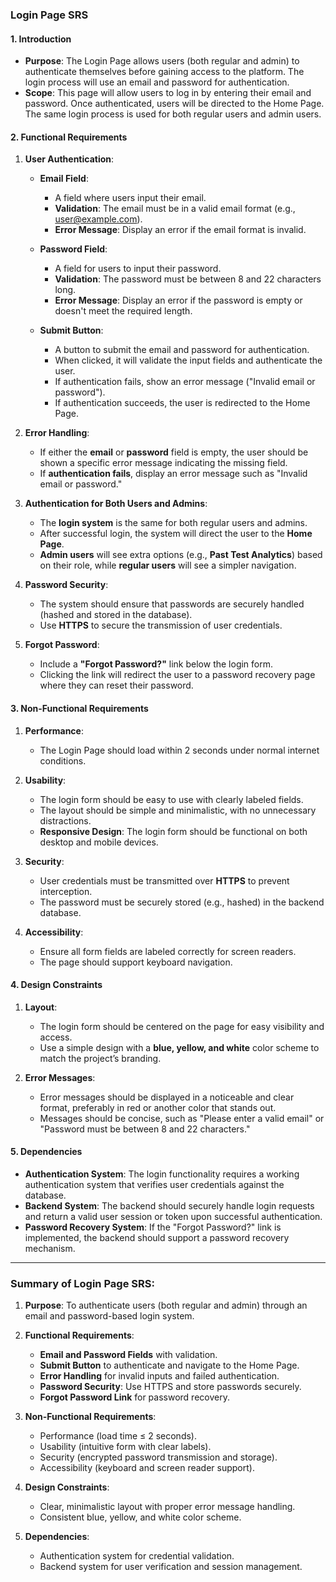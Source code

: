 ### **Login Page SRS**

#### 1. **Introduction**

* **Purpose**: The Login Page allows users (both regular and admin) to authenticate themselves before gaining access to the platform. The login process will use an email and password for authentication.
* **Scope**: This page will allow users to log in by entering their email and password. Once authenticated, users will be directed to the Home Page. The same login process is used for both regular users and admin users.

#### 2. **Functional Requirements**

1. **User Authentication**:

   * **Email Field**:

     * A field where users input their email.
     * **Validation**: The email must be in a valid email format (e.g., [user@example.com](mailto:user@example.com)).
     * **Error Message**: Display an error if the email format is invalid.
   * **Password Field**:

     * A field for users to input their password.
     * **Validation**: The password must be between 8 and 22 characters long.
     * **Error Message**: Display an error if the password is empty or doesn't meet the required length.
   * **Submit Button**:

     * A button to submit the email and password for authentication.
     * When clicked, it will validate the input fields and authenticate the user.
     * If authentication fails, show an error message ("Invalid email or password").
     * If authentication succeeds, the user is redirected to the Home Page.
2. **Error Handling**:

   * If either the **email** or **password** field is empty, the user should be shown a specific error message indicating the missing field.
   * If **authentication fails**, display an error message such as "Invalid email or password."
3. **Authentication for Both Users and Admins**:

   * The **login system** is the same for both regular users and admins.
   * After successful login, the system will direct the user to the **Home Page**.
   * **Admin users** will see extra options (e.g., **Past Test Analytics**) based on their role, while **regular users** will see a simpler navigation.
4. **Password Security**:

   * The system should ensure that passwords are securely handled (hashed and stored in the database).
   * Use **HTTPS** to secure the transmission of user credentials.
5. **Forgot Password**:

   * Include a **"Forgot Password?"** link below the login form.
   * Clicking the link will redirect the user to a password recovery page where they can reset their password.

#### 3. **Non-Functional Requirements**

1. **Performance**:

   * The Login Page should load within 2 seconds under normal internet conditions.
2. **Usability**:

   * The login form should be easy to use with clearly labeled fields.
   * The layout should be simple and minimalistic, with no unnecessary distractions.
   * **Responsive Design**: The login form should be functional on both desktop and mobile devices.
3. **Security**:

   * User credentials must be transmitted over **HTTPS** to prevent interception.
   * The password must be securely stored (e.g., hashed) in the backend database.
4. **Accessibility**:

   * Ensure all form fields are labeled correctly for screen readers.
   * The page should support keyboard navigation.

#### 4. **Design Constraints**

1. **Layout**:

   * The login form should be centered on the page for easy visibility and access.
   * Use a simple design with a **blue, yellow, and white** color scheme to match the project’s branding.
2. **Error Messages**:

   * Error messages should be displayed in a noticeable and clear format, preferably in red or another color that stands out.
   * Messages should be concise, such as "Please enter a valid email" or "Password must be between 8 and 22 characters."

#### 5. **Dependencies**

* **Authentication System**: The login functionality requires a working authentication system that verifies user credentials against the database.
* **Backend System**: The backend should securely handle login requests and return a valid user session or token upon successful authentication.
* **Password Recovery System**: If the "Forgot Password?" link is implemented, the backend should support a password recovery mechanism.

---

### Summary of Login Page SRS:

1. **Purpose**: To authenticate users (both regular and admin) through an email and password-based login system.
2. **Functional Requirements**:

   * **Email and Password Fields** with validation.
   * **Submit Button** to authenticate and navigate to the Home Page.
   * **Error Handling** for invalid inputs and failed authentication.
   * **Password Security**: Use HTTPS and store passwords securely.
   * **Forgot Password Link** for password recovery.
3. **Non-Functional Requirements**:

   * Performance (load time ≤ 2 seconds).
   * Usability (intuitive form with clear labels).
   * Security (encrypted password transmission and storage).
   * Accessibility (keyboard and screen reader support).
4. **Design Constraints**:

   * Clear, minimalistic layout with proper error message handling.
   * Consistent blue, yellow, and white color scheme.
5. **Dependencies**:

   * Authentication system for credential validation.
   * Backend system for user verification and session management.

